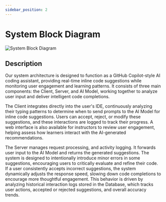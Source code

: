 ```yaml
---
sidebar_position: 2
---
```


# System Block Diagram

![System Block Diagram](./assets/images/block-diagram.png)

## Description

Our system architecture is designed to function as a GitHub Copilot-style AI coding assistant, providing real-time inline code suggestions while monitoring user engagement and learning patterns. It consists of three main components: the Client, Server, and AI Model, working together to analyze user input and deliver intelligent code completions.

The Client integrates directly into the user's IDE, continuously analyzing their typing patterns to determine when to send prompts to the AI Model for inline code suggestions. Users can accept, reject, or modify these suggestions, and these interactions are logged to track their progress. A web interface is also available for instructors to review user engagement, helping assess how learners interact with the AI-generated recommendations.

The Server manages request processing, and activity logging. It forwards user input to the AI Model and returns the generated suggestions. The system is designed to intentionally introduce minor errors in some suggestions, encouraging users to critically evaluate and refine their code. If a user consistently accepts incorrect suggestions, the system dynamically adjusts the response speed, slowing down code completions to encourage more thoughtful engagement. This behavior is driven by analyzing historical interaction logs stored in the Database, which tracks user actions, accepted or rejected suggestions, and overall accuracy trends.
